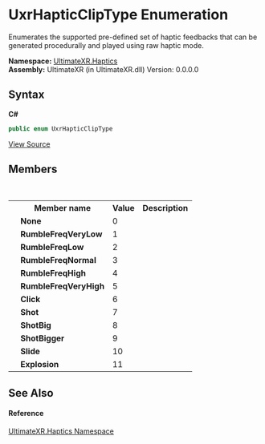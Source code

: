 # UxrHapticClipType Enumeration
 

Enumerates the supported pre-defined set of haptic feedbacks that can be generated procedurally and played using raw haptic mode.

**Namespace:**&nbsp;<a href="N_UltimateXR_Haptics">UltimateXR.Haptics</a><br />**Assembly:**&nbsp;UltimateXR (in UltimateXR.dll) Version: 0.0.0.0

## Syntax

**C#**<br />
``` C#
public enum UxrHapticClipType
```

<a href="UltimateXR/Scripts/Haptics/UxrHapticClipType.cs" rel="noopener noreferrer" title="View the source code">View Source</a><br />

## Members
&nbsp;<table><tr><th></th><th>Member name</th><th>Value</th><th>Description</th></tr><tr><td /><td target="F:UltimateXR.Haptics.UxrHapticClipType.None">**None**</td><td>0</td><td /></tr><tr><td /><td target="F:UltimateXR.Haptics.UxrHapticClipType.RumbleFreqVeryLow">**RumbleFreqVeryLow**</td><td>1</td><td /></tr><tr><td /><td target="F:UltimateXR.Haptics.UxrHapticClipType.RumbleFreqLow">**RumbleFreqLow**</td><td>2</td><td /></tr><tr><td /><td target="F:UltimateXR.Haptics.UxrHapticClipType.RumbleFreqNormal">**RumbleFreqNormal**</td><td>3</td><td /></tr><tr><td /><td target="F:UltimateXR.Haptics.UxrHapticClipType.RumbleFreqHigh">**RumbleFreqHigh**</td><td>4</td><td /></tr><tr><td /><td target="F:UltimateXR.Haptics.UxrHapticClipType.RumbleFreqVeryHigh">**RumbleFreqVeryHigh**</td><td>5</td><td /></tr><tr><td /><td target="F:UltimateXR.Haptics.UxrHapticClipType.Click">**Click**</td><td>6</td><td /></tr><tr><td /><td target="F:UltimateXR.Haptics.UxrHapticClipType.Shot">**Shot**</td><td>7</td><td /></tr><tr><td /><td target="F:UltimateXR.Haptics.UxrHapticClipType.ShotBig">**ShotBig**</td><td>8</td><td /></tr><tr><td /><td target="F:UltimateXR.Haptics.UxrHapticClipType.ShotBigger">**ShotBigger**</td><td>9</td><td /></tr><tr><td /><td target="F:UltimateXR.Haptics.UxrHapticClipType.Slide">**Slide**</td><td>10</td><td /></tr><tr><td /><td target="F:UltimateXR.Haptics.UxrHapticClipType.Explosion">**Explosion**</td><td>11</td><td /></tr></table>

## See Also


#### Reference
<a href="N_UltimateXR_Haptics">UltimateXR.Haptics Namespace</a><br />